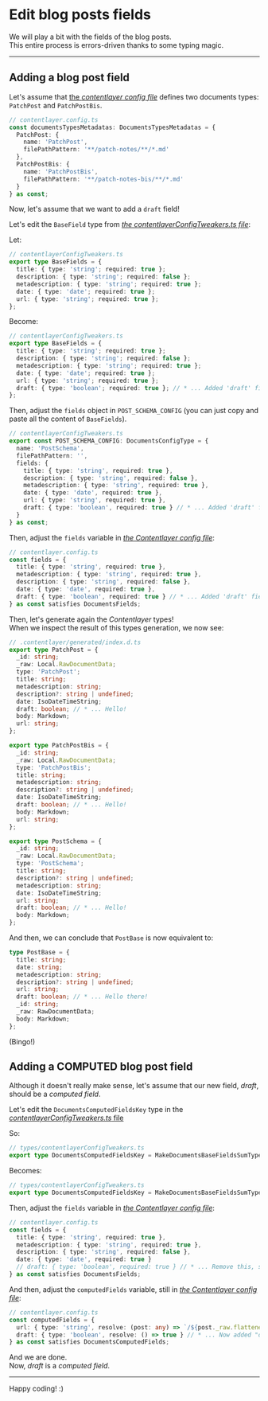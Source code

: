 # Edit blog posts fields

We will play a bit with the fields of the blog posts.  
This entire process is errors-driven thanks to some typing magic.

---

## Adding a blog post field

Let's assume that [the _contentlayer config file_](/contentlayer.config.ts) defines two documents types: `PatchPost` and `PatchPostBis`.

```ts
// contentlayer.config.ts
const documentsTypesMetadatas: DocumentsTypesMetadatas = {
  PatchPost: {
    name: 'PatchPost',
    filePathPattern: '**/patch-notes/**/*.md'
  },
  PatchPostBis: {
    name: 'PatchPostBis',
    filePathPattern: '**/patch-notes-bis/**/*.md'
  }
} as const;
```

Now, let's assume that we want to add a `draft` field!

Let's edit the `BaseField` type from [_the contentlayerConfigTweakers.ts file_](/types/contentlayerConfigTweakers.ts):

Let:

```ts
// contentlayerConfigTweakers.ts
export type BaseFields = {
  title: { type: 'string'; required: true };
  description: { type: 'string'; required: false };
  metadescription: { type: 'string'; required: true };
  date: { type: 'date'; required: true };
  url: { type: 'string'; required: true };
};
```

Become:

```ts
// contentlayerConfigTweakers.ts
export type BaseFields = {
  title: { type: 'string'; required: true };
  description: { type: 'string'; required: false };
  metadescription: { type: 'string'; required: true };
  date: { type: 'date'; required: true };
  url: { type: 'string'; required: true };
  draft: { type: 'boolean'; required: true }; // * ... Added 'draft' field.
};
```

Then, adjust the `fields` object in `POST_SCHEMA_CONFIG` (you can just copy and paste all the content of `BaseFields`).

```ts
// contentlayerConfigTweakers.ts
export const POST_SCHEMA_CONFIG: DocumentsConfigType = {
  name: 'PostSchema',
  filePathPattern: '',
  fields: {
    title: { type: 'string', required: true },
    description: { type: 'string', required: false },
    metadescription: { type: 'string', required: true },
    date: { type: 'date', required: true },
    url: { type: 'string', required: true },
    draft: { type: 'boolean', required: true } // * ... Added 'draft' field here too.
  }
} as const;
```

Then, adjust the `fields` variable in [_the Contentlayer config file_](/contentlayer.config.ts):

```ts
// contentlayer.config.ts
const fields = {
  title: { type: 'string', required: true },
  metadescription: { type: 'string', required: true },
  description: { type: 'string', required: false },
  date: { type: 'date', required: true },
  draft: { type: 'boolean', required: true } // * ... Added 'draft' field here too.
} as const satisfies DocumentsFields;
```

Then, let's generate again the _Contentlayer_ types!  
When we inspect the result of this types generation, we now see:

```ts
// .contentlayer/generated/index.d.ts
export type PatchPost = {
  _id: string;
  _raw: Local.RawDocumentData;
  type: 'PatchPost';
  title: string;
  metadescription: string;
  description?: string | undefined;
  date: IsoDateTimeString;
  draft: boolean; // * ... Hello!
  body: Markdown;
  url: string;
};

export type PatchPostBis = {
  _id: string;
  _raw: Local.RawDocumentData;
  type: 'PatchPostBis';
  title: string;
  metadescription: string;
  description?: string | undefined;
  date: IsoDateTimeString;
  draft: boolean; // * ... Hello!
  body: Markdown;
  url: string;
};

export type PostSchema = {
  _id: string;
  _raw: Local.RawDocumentData;
  type: 'PostSchema';
  title: string;
  description?: string | undefined;
  metadescription: string;
  date: IsoDateTimeString;
  url: string;
  draft: boolean; // * ... Hello!
  body: Markdown;
};
```

And then, we can conclude that `PostBase` is now equivalent to:

```ts
type PostBase = {
  title: string;
  date: string;
  metadescription: string;
  description?: string | undefined;
  url: string;
  draft: boolean; // * ... Hello there!
  _id: string;
  _raw: RawDocumentData;
  body: Markdown;
};
```

(Bingo!)

## Adding a COMPUTED blog post field

Although it doesn't really make sense, let's assume that our new field, _draft_, should be a _computed field_.

Let's edit the `DocumentsComputedFieldsKey` type in the [_contentlayerConfigTweakers.ts_ file](/types/contentlayerConfigTweakers.ts)

So:

```ts
// types/contentlayerConfigTweakers.ts
export type DocumentsComputedFieldsKey = MakeDocumentsBaseFieldsSumType<'url'>;
```

Becomes:

```ts
// types/contentlayerConfigTweakers.ts
export type DocumentsComputedFieldsKey = MakeDocumentsBaseFieldsSumType<'url' | 'draft'>;
```

Then, adjust the `fields` variable in [_the Contentlayer config file_](/contentlayer.config.ts):

```ts
// contentlayer.config.ts
const fields = {
  title: { type: 'string', required: true },
  metadescription: { type: 'string', required: true },
  description: { type: 'string', required: false },
  date: { type: 'date', required: true }
  // draft: { type: 'boolean', required: true } // * ... Remove this, since it is now a computed field, and not "just" a field.
} as const satisfies DocumentsFields;
```

And then, adjust the `computedFields` variable, still in [_the Contentlayer config file_](/contentlayer.config.ts):

```ts
// contentlayer.config.ts
const computedFields = {
  url: { type: 'string', resolve: (post: any) => `/${post._raw.flattenedPath}` },
  draft: { type: 'boolean', resolve: () => true } // * ... Now added "draft" here, with a dummy computation function, just for the example
} as const satisfies DocumentsComputedFields;
```

And we are done.  
Now, _draft_ is a _computed field_.

---

Happy coding! :)
